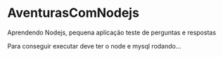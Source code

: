 # AventurasComNodejs
Aprendendo Nodejs, pequena aplicação teste de perguntas e respostas

Para conseguir executar deve ter o node e mysql rodando... 
